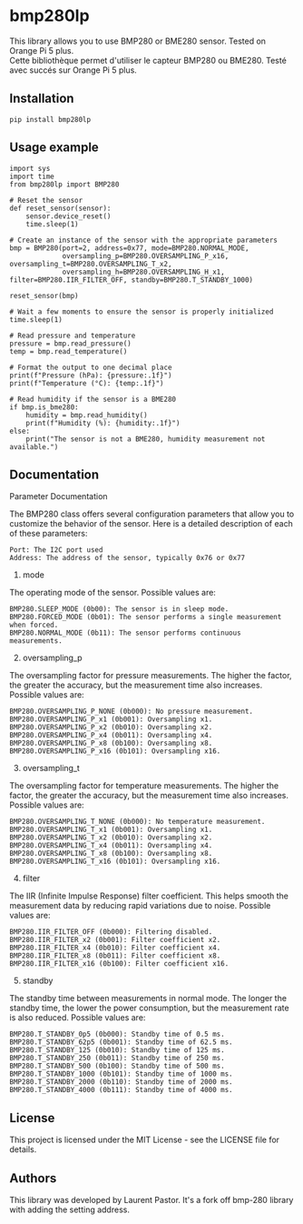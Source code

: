 # bmp280lp

This library allows you to use BMP280 or BME280 sensor. Tested on Orange Pi 5 plus.<br>
Cette bibliothèque permet d'utiliser le capteur BMP280 ou BME280. Testé avec succés sur Orange Pi 5 plus.

## Installation

	pip install bmp280lp

## Usage example

	import sys
	import time
	from bmp280lp import BMP280

	# Reset the sensor
	def reset_sensor(sensor):
	    sensor.device_reset()
	    time.sleep(1)

	# Create an instance of the sensor with the appropriate parameters
	bmp = BMP280(port=2, address=0x77, mode=BMP280.NORMAL_MODE, 
	             oversampling_p=BMP280.OVERSAMPLING_P_x16, oversampling_t=BMP280.OVERSAMPLING_T_x2,
	             oversampling_h=BMP280.OVERSAMPLING_H_x1, filter=BMP280.IIR_FILTER_OFF, standby=BMP280.T_STANDBY_1000)

	reset_sensor(bmp)

	# Wait a few moments to ensure the sensor is properly initialized
	time.sleep(1)

	# Read pressure and temperature
	pressure = bmp.read_pressure()
	temp = bmp.read_temperature()

	# Format the output to one decimal place
	print(f"Pressure (hPa): {pressure:.1f}")
	print(f"Temperature (°C): {temp:.1f}")

	# Read humidity if the sensor is a BME280
	if bmp.is_bme280:
	    humidity = bmp.read_humidity()
	    print(f"Humidity (%): {humidity:.1f}")
	else:
	    print("The sensor is not a BME280, humidity measurement not available.")


## Documentation

Parameter Documentation

The BMP280 class offers several configuration parameters that allow you to customize the behavior of the sensor. Here is a detailed description of each of these parameters:

    Port: The I2C port used
    Address: The address of the sensor, typically 0x76 or 0x77

1. mode

The operating mode of the sensor. Possible values are:

    BMP280.SLEEP_MODE (0b00): The sensor is in sleep mode.
    BMP280.FORCED_MODE (0b01): The sensor performs a single measurement when forced.
    BMP280.NORMAL_MODE (0b11): The sensor performs continuous measurements.

2. oversampling_p

The oversampling factor for pressure measurements. The higher the factor, the greater the accuracy, but the measurement time also increases. Possible values are:

    BMP280.OVERSAMPLING_P_NONE (0b000): No pressure measurement.
    BMP280.OVERSAMPLING_P_x1 (0b001): Oversampling x1.
    BMP280.OVERSAMPLING_P_x2 (0b010): Oversampling x2.
    BMP280.OVERSAMPLING_P_x4 (0b011): Oversampling x4.
    BMP280.OVERSAMPLING_P_x8 (0b100): Oversampling x8.
    BMP280.OVERSAMPLING_P_x16 (0b101): Oversampling x16.

3. oversampling_t

The oversampling factor for temperature measurements. The higher the factor, the greater the accuracy, but the measurement time also increases. Possible values are:

    BMP280.OVERSAMPLING_T_NONE (0b000): No temperature measurement.
    BMP280.OVERSAMPLING_T_x1 (0b001): Oversampling x1.
    BMP280.OVERSAMPLING_T_x2 (0b010): Oversampling x2.
    BMP280.OVERSAMPLING_T_x4 (0b011): Oversampling x4.
    BMP280.OVERSAMPLING_T_x8 (0b100): Oversampling x8.
    BMP280.OVERSAMPLING_T_x16 (0b101): Oversampling x16.

4. filter

The IIR (Infinite Impulse Response) filter coefficient. This helps smooth the measurement data by reducing rapid variations due to noise. Possible values are:

    BMP280.IIR_FILTER_OFF (0b000): Filtering disabled.
    BMP280.IIR_FILTER_x2 (0b001): Filter coefficient x2.
    BMP280.IIR_FILTER_x4 (0b010): Filter coefficient x4.
    BMP280.IIR_FILTER_x8 (0b011): Filter coefficient x8.
    BMP280.IIR_FILTER_x16 (0b100): Filter coefficient x16.

5. standby

The standby time between measurements in normal mode. The longer the standby time, the lower the power consumption, but the measurement rate is also reduced. Possible values are:

    BMP280.T_STANDBY_0p5 (0b000): Standby time of 0.5 ms.
    BMP280.T_STANDBY_62p5 (0b001): Standby time of 62.5 ms.
    BMP280.T_STANDBY_125 (0b010): Standby time of 125 ms.
    BMP280.T_STANDBY_250 (0b011): Standby time of 250 ms.
    BMP280.T_STANDBY_500 (0b100): Standby time of 500 ms.
    BMP280.T_STANDBY_1000 (0b101): Standby time of 1000 ms.
    BMP280.T_STANDBY_2000 (0b110): Standby time of 2000 ms.
    BMP280.T_STANDBY_4000 (0b111): Standby time of 4000 ms.

## License

This project is licensed under the MIT License - see the LICENSE file for details.

## Authors

This library was developed by Laurent Pastor. It's a fork off bmp-280 library with adding the setting address.
